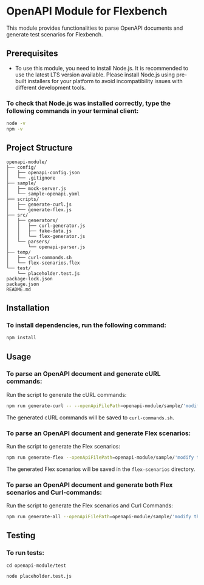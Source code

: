 
# OpenAPI Module for Flexbench

This module provides functionalities to parse OpenAPI documents and generate test scenarios for Flexbench.

## Prerequisites

- To use this module, you need to install Node.js. It is recommended to use the latest LTS version available.
  Please install Node.js using pre-built installers for your platform to avoid incompatibility issues with different development tools.

### To check that Node.js was installed correctly, type the following commands in your terminal client:

```sh
node -v
npm -v
```

## Project Structure

```
openapi-module/
├── config/
│   ├── openapi-config.json
│   └── .gitignore
├── sample/
│   ├── mock-server.js
│   └── sample-openapi.yaml
├── scripts/
│   ├── generate-curl.js
│   └── generate-flex.js
├── src/
│   ├── generators/
│   │   ├── curl-generator.js
│   │   ├── fake-data.js
│   │   └── flex-generator.js
│   └── parsers/
│       └── openapi-parser.js
├── temp/
│   ├── curl-commands.sh
│   └── flex-scenarios.flex
└── test/
    └── placeholder.test.js
package-lock.json
package.json
README.md
```

## Installation

### To install dependencies, run the following command:

```sh
npm install
```

## Usage

### To parse an OpenAPI document and generate cURL commands:

Run the script to generate the cURL commands:

```sh
npm run generate-curl -- --openApiFilePath=openapi-module/sample/'modify this to your OpenAPI file'.yaml --outputFilePath=openapi-module/temp/curl-commands.sh
```

The generated cURL commands will be saved to `curl-commands.sh`.

### To parse an OpenAPI document and generate Flex scenarios:

Run the script to generate the Flex scenarios:

```sh
npm run generate-flex --openApiFilePath=openapi-module/sample/'modify this to your OpenAPI file'.yaml --outputFilePath=openapi-module/temp/flex-scenarios.json
```


The generated Flex scenarios will be saved in the `flex-scenarios` directory.

### To parse an OpenAPI document and generate both Flex scenarios and Curl-commands:

Run the script to generate the Flex scenarios and Curl Commands:

```sh
npm run generate-all --openApiFilePath=openapi-module/sample/'modify this to your OpenAPI file'.yaml
```

## Testing

### To run tests:

```
cd openapi-module/test
```

```
node placeholder.test.js
```